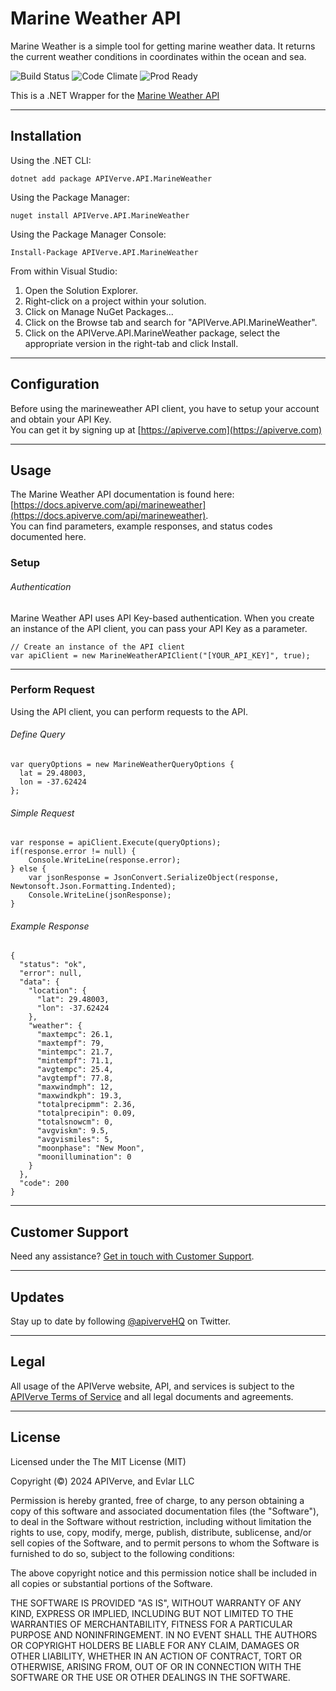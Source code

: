 Marine Weather API
============

Marine Weather is a simple tool for getting marine weather data. It returns the current weather conditions in coordinates within the ocean and sea.

![Build Status](https://img.shields.io/badge/build-passing-green)
![Code Climate](https://img.shields.io/badge/maintainability-B-purple)
![Prod Ready](https://img.shields.io/badge/production-ready-blue)

This is a .NET Wrapper for the [Marine Weather API](https://apiverve.com/marketplace/api/marineweather)

---

## Installation

Using the .NET CLI:
```
dotnet add package APIVerve.API.MarineWeather
```

Using the Package Manager:
```
nuget install APIVerve.API.MarineWeather
```

Using the Package Manager Console:
```
Install-Package APIVerve.API.MarineWeather
```

From within Visual Studio:

1. Open the Solution Explorer.
2. Right-click on a project within your solution.
3. Click on Manage NuGet Packages...
4. Click on the Browse tab and search for "APIVerve.API.MarineWeather".
5. Click on the APIVerve.API.MarineWeather package, select the appropriate version in the right-tab and click Install.


---

## Configuration

Before using the marineweather API client, you have to setup your account and obtain your API Key.  
You can get it by signing up at [https://apiverve.com](https://apiverve.com)

---

## Usage

The Marine Weather API documentation is found here: [https://docs.apiverve.com/api/marineweather](https://docs.apiverve.com/api/marineweather).  
You can find parameters, example responses, and status codes documented here.

### Setup

###### Authentication
Marine Weather API uses API Key-based authentication. When you create an instance of the API client, you can pass your API Key as a parameter.

```
// Create an instance of the API client
var apiClient = new MarineWeatherAPIClient("[YOUR_API_KEY]", true);
```

---


### Perform Request
Using the API client, you can perform requests to the API.

###### Define Query

```
var queryOptions = new MarineWeatherQueryOptions {
  lat = 29.48003,
  lon = -37.62424
};
```

###### Simple Request

```
var response = apiClient.Execute(queryOptions);
if(response.error != null) {
	Console.WriteLine(response.error);
} else {
    var jsonResponse = JsonConvert.SerializeObject(response, Newtonsoft.Json.Formatting.Indented);
    Console.WriteLine(jsonResponse);
}
```

###### Example Response

```
{
  "status": "ok",
  "error": null,
  "data": {
    "location": {
      "lat": 29.48003,
      "lon": -37.62424
    },
    "weather": {
      "maxtempc": 26.1,
      "maxtempf": 79,
      "mintempc": 21.7,
      "mintempf": 71.1,
      "avgtempc": 25.4,
      "avgtempf": 77.8,
      "maxwindmph": 12,
      "maxwindkph": 19.3,
      "totalprecipmm": 2.36,
      "totalprecipin": 0.09,
      "totalsnowcm": 0,
      "avgviskm": 9.5,
      "avgvismiles": 5,
      "moonphase": "New Moon",
      "moonillumination": 0
    }
  },
  "code": 200
}
```

---

## Customer Support

Need any assistance? [Get in touch with Customer Support](https://apiverve.com/contact).

---

## Updates
Stay up to date by following [@apiverveHQ](https://twitter.com/apiverveHQ) on Twitter.

---

## Legal

All usage of the APIVerve website, API, and services is subject to the [APIVerve Terms of Service](https://apiverve.com/terms) and all legal documents and agreements.

---

## License
Licensed under the The MIT License (MIT)

Copyright (&copy;) 2024 APIVerve, and Evlar LLC

Permission is hereby granted, free of charge, to any person obtaining a copy of this software and associated documentation files (the "Software"), to deal in the Software without restriction, including without limitation the rights to use, copy, modify, merge, publish, distribute, sublicense, and/or sell copies of the Software, and to permit persons to whom the Software is furnished to do so, subject to the following conditions:

The above copyright notice and this permission notice shall be included in all copies or substantial portions of the Software.

THE SOFTWARE IS PROVIDED "AS IS", WITHOUT WARRANTY OF ANY KIND, EXPRESS OR IMPLIED, INCLUDING BUT NOT LIMITED TO THE WARRANTIES OF MERCHANTABILITY, FITNESS FOR A PARTICULAR PURPOSE AND NONINFRINGEMENT. IN NO EVENT SHALL THE AUTHORS OR COPYRIGHT HOLDERS BE LIABLE FOR ANY CLAIM, DAMAGES OR OTHER LIABILITY, WHETHER IN AN ACTION OF CONTRACT, TORT OR OTHERWISE, ARISING FROM, OUT OF OR IN CONNECTION WITH THE SOFTWARE OR THE USE OR OTHER DEALINGS IN THE SOFTWARE.